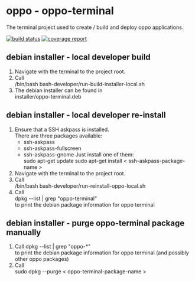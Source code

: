 # oppo - oppo-terminal

The terminal project used to create / build and deploy oppo applications.

[![build status](https://git.talsen.team/TTAF/oppo-terminal/badges/master/build.svg)](https://git.talsen.team/TTAF/oppo-terminal/badges/master/build.svg)
[![coverage report](https://git.talsen.team/TTAF/oppo-terminal/badges/master/coverage.svg)](https://git.talsen.team/TTAF/oppo-terminal/badges/master/coverage.svg)

## debian installer - local developer build

1. Navigate with the terminal to the project root.
2. Call  
   /bin/bash bash-developer/run-build-installer-local.sh
3. The debian installer can be found in  
   installer/oppo-terminal.deb

## debian installer - local developer re-install

1. Ensure that a SSH askpass is installed.  
   There are three packages available:
   - ssh-askpass
   - ssh-askpass-fullscreen
   - ssh-askpass-gnome
   Just install one of them:  
   sudo apt-get update
   sudo apt-get install < ssh-askpass-package-name >
2. Navigate with the terminal to the project root.
3. Call  
   /bin/bash bash-developer/run-reinstall-oppo-local.sh
4. Call  
   dpkg --list | grep "oppo-terminal"  
   to print the debian package information for oppo terminal

## debian installer - purge oppo-terminal package manually

1. Call 
   dpkg --list | grep "oppo-*"  
   to print the debian package information for oppo terminal (and possibly other oppo packages)
2. Call  
   sudo dpkg --purge < oppo-terminal-package-name >
